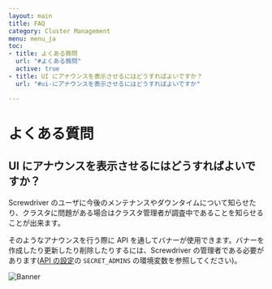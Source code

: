```yaml
---
layout: main
title: FAQ
category: Cluster Management
menu: menu_ja
toc:
- title: よくある質問
  url: "#よくある質問"
  active: true
- title: UI にアナウンスを表示させるにはどうすればよいですか？
  url: "#ui-にアナウンスを表示させるにはどうすればよいですか"

---
```


# よくある質問

## UI にアナウンスを表示させるにはどうすればよいですか？

Screwdriver のユーザに今後のメンテナンスやダウンタイムについて知らせたり、クラスタに問題がある場合はクラスタ管理者が調査中であることを知らせることが出来ます。

そのようなアナウンスを行う際に API を通してバナーが使用できます。バナーを作成したり更新したり削除したりするには、Screwdriver の管理者である必要があります([API の設定](./configure-api)の `SECRET_ADMINS` の環境変数を参照してください)。

![Banner](../../cluster-management/assets/banners.png)
